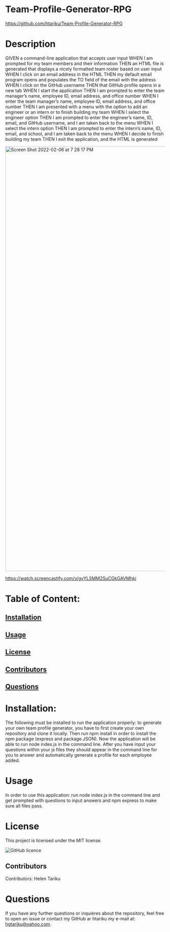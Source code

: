 # Team-Profile-Generator-RPG 
  https://github.com/htariku/Team-Profile-Generator-RPG
 
   # Description
GIVEN a command-line application that accepts user input
WHEN I am prompted for my team members and their information
THEN an HTML file is generated that displays a nicely formatted team roster based on user input
WHEN I click on an email address in the HTML
THEN my default email program opens and populates the TO field of the email with the address
WHEN I click on the GitHub username
THEN that GitHub profile opens in a new tab
WHEN I start the application
THEN I am prompted to enter the team manager’s name, employee ID, email address, and office number
WHEN I enter the team manager’s name, employee ID, email address, and office number
THEN I am presented with a menu with the option to add an engineer or an intern or to finish building my team
WHEN I select the engineer option
THEN I am prompted to enter the engineer’s name, ID, email, and GitHub username, and I am taken back to the menu
WHEN I select the intern option
THEN I am prompted to enter the intern’s name, ID, email, and school, and I am taken back to the menu
WHEN I decide to finish building my team
THEN I exit the application, and the HTML is generated

 <img width="1337" alt="Screen Shot 2022-02-06 at 7 28 17 PM" src="https://user-images.githubusercontent.com/94089824/152708363-844e37b7-dfc4-4f5a-a6d7-d349213e67c9.png">

 https://watch.screencastify.com/v/gvYLSMM2SuCGkGAVMhki


   # Table of Content: 
   ## [Installation](#Installation)
   ## [Usage](#Usage)
   ## [License](#License)
   ## [Contributors](#Contributors)
   ## [Questions](#Questions)

 
   # Installation: 
   The following must be installed to run the application properly: to generate your own team profile generator, you have to first create your own repository and clone it locally. Then run npm install in order to install the npm package (express and package.JSON). Now the application will be able to run node index.js in the command line. After you have input your questions within your js files they should appear in the command line for you to answer and automatically generate a profile for each employee added.
 
   # Usage 
   In order to use this application: run node index.js in the command line and get prompted with questions to input answers and npm express to make sure all files pass.
 
   # License 
   This project is licensed under the MIT license.
   
   ![GitHub licence](https://img.shields.io/github/license/htariku/Professional-README-Generator)
 
   ## Contributors 
   Contributors: Helen Tariku 
 
 
   # Questions 
   If you have any further questions or inquieres about the repository, feel free to open an issue or contact my GitHub ar htariku my e-mail at: hgtariku@yahoo.com.
 
   
 